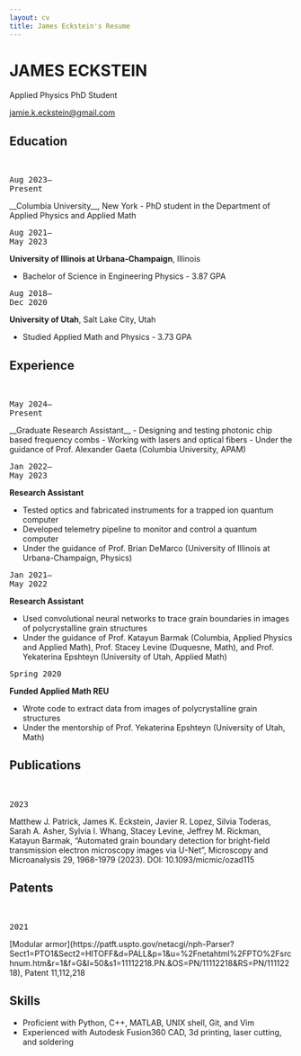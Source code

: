 ```yaml
---
layout: cv
title: James Eckstein's Resume
---
```

# JAMES ECKSTEIN
Applied Physics PhD Student

<div id="webaddress">
<a href="jamie.k.eckstein@gmail.com">jamie.k.eckstein@gmail.com</a>
</div>

## Education
<br/>
<pre>Aug 2023&#8211;<br />Present </pre>
__Columbia University__, New York
- PhD student in the Department of Applied Physics and Applied Math

<pre>Aug 2021&#8211;<br />May 2023 </pre>
__University of Illinois at Urbana-Champaign__, Illinois
- Bachelor of Science in Engineering Physics - 3.87 GPA

<pre>Aug 2018&#8211;<br />Dec 2020 </pre>
__University of Utah__, Salt Lake City, Utah
- Studied Applied Math and Physics - 3.73 GPA

## Experience
<br/>
<pre>May 2024&#8211;<br />Present </pre>
__Graduate Research Assistant__
- Designing and testing photonic chip based frequency combs
- Working with lasers and optical fibers
- Under the guidance of Prof. Alexander Gaeta (Columbia University, APAM)

<pre>Jan 2022&#8211;<br />May 2023 </pre>
__Research Assistant__
- Tested optics and fabricated instruments for a trapped ion quantum computer
- Developed telemetry pipeline to monitor and control a quantum computer
- Under the guidance of Prof. Brian DeMarco (University of Illinois at Urbana-Champaign, Physics)

<pre>Jan 2021&#8211;<br />May 2022 </pre>
__Research Assistant__
- Used convolutional neural networks to trace grain boundaries in images of polycrystalline grain structures
- Under the guidance of Prof. Katayun Barmak (Columbia, Applied Physics and Applied Math), Prof. Stacey Levine (Duquesne, Math), and Prof. Yekaterina Epshteyn (University of Utah, Applied Math)

<pre>Spring 2020</pre>
__Funded Applied Math REU__ 
- Wrote code to extract data from images of polycrystalline grain structures 
- Under the mentorship of Prof. Yekaterina Epshteyn (University of Utah, Math)

<!--
<pre>Summer 2019</pre>
__University of Illinois Materials Research Lab__ 
- Collaborated with others to assemble a sub-Kelvin refrigerator with a cryogenic cooling unit
- Updated and maintained existing data-gathering software written in Labview
-->

## Publications
<br/>
<pre>2023</pre>
Matthew J. Patrick, James K. Eckstein, Javier R. Lopez, Silvia Toderas, Sarah A. Asher, Sylvia I. Whang, Stacey Levine, Jeffrey M. Rickman, Katayun Barmak, “Automated grain boundary detection for bright-field transmission electron microscopy images via U-Net”, Microscopy and Microanalysis 29, 1968-1979 (2023). DOI: 10.1093/micmic/ozad115

## Patents
<br/>
<pre>2021</pre>
[Modular armor](https://patft.uspto.gov/netacgi/nph-Parser?Sect1=PTO1&Sect2=HITOFF&d=PALL&p=1&u=%2Fnetahtml%2FPTO%2Fsrchnum.htm&r=1&f=G&l=50&s1=11112218.PN.&OS=PN/11112218&RS=PN/11112218), Patent 11,112,218

## Skills

- Proficient with Python, C++, MATLAB, UNIX shell, Git, and Vim
- Experienced with Autodesk Fusion360 CAD, 3d printing, laser cutting, and soldering

<!-- ### Footer

Last updated: May 2013 -->
